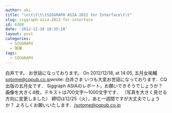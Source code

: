 ```yaml
---
author: aki
title: "\n\t\t\t\tSIGGRAPH ASIA 2012 for Interface\t\t"
slug: siggraph-asia-2012-for-interface
id: 6308
date: '2012-12-18 18:35:18'
layout: post
categories:
  - SIGGRAPH
  - 随筆
tags:
  - SIGGRAPH
---
```


白井です。 お世話になっております。 On 2012/12/18, at 14:05, 五月女祐輔 <sotome@cqpub.co.jp>wrote: 白井さま いつも大変お世話になっております．CQ出版の五月女です． Siggraph ASIAのレポート，お願いできそうでしょうか？ 画像を大きく4枚，テキストは700文字〜1000文字です． （写真を大きく見せる方向に変更しました） 締切は12/25（火），あと一週間ですが大丈夫でしょうか？ よろしくお願いいたします．</sotome@cqpub.co.jp>